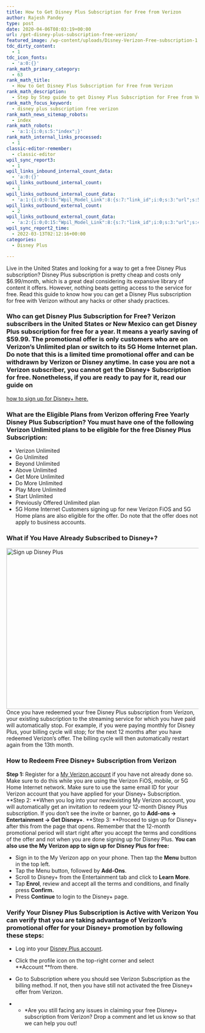 ```yaml
---
title: How to Get Disney Plus Subscription for Free from Verizon
author: Rajesh Pandey
type: post
date: 2020-04-06T08:03:19+00:00
url: /get-disney-plus-subscription-free-verizon/
featured_image: /wp-content/uploads/Disney-Verizon-Free-subscription-1.jpg
tdc_dirty_content:
  - 1
tdc_icon_fonts:
  - 'a:0:{}'
rank_math_primary_category:
  - 63
rank_math_title:
  - How to Get Disney Plus Subscription for Free from Verizon
rank_math_description:
  - Step by Step guide to get Disney Plus Subscription for Free from Verizon. Find out which Eligible Plans from Verizon is offering Disney+ subscription free
rank_math_focus_keyword:
  - disney plus subscription free verizon
rank_math_news_sitemap_robots:
  - index
rank_math_robots:
  - 'a:1:{i:0;s:5:"index";}'
rank_math_internal_links_processed:
  - 1
classic-editor-remember:
  - classic-editor
wpil_sync_report3:
  - 1
wpil_links_inbound_internal_count_data:
  - 'a:0:{}'
wpil_links_outbound_internal_count:
  - 1
wpil_links_outbound_internal_count_data:
  - 'a:1:{i:0;O:15:"Wpil_Model_Link":8:{s:7:"link_id";i:0;s:3:"url";s:56:"https://www.technetguide.com/how-to-sign-up-disney-plus/";s:4:"host";s:16:"technetguide.com";s:8:"internal";b:1;s:4:"post";O:15:"Wpil_Model_Post":9:{s:2:"id";i:1767;s:5:"title";N;s:4:"type";s:4:"post";s:6:"status";N;s:7:"content";N;s:5:"links";N;s:4:"slug";N;s:6:"clicks";N;s:8:"position";N;}s:6:"anchor";s:32:"how to sign up for Disney+ here.";s:15:"added_by_plugin";b:0;s:8:"location";s:7:"content";}}'
wpil_links_outbound_external_count:
  - 2
wpil_links_outbound_external_count_data:
  - 'a:2:{i:0;O:15:"Wpil_Model_Link":8:{s:7:"link_id";i:0;s:3:"url";s:43:"https://activate.verizon.com/register/login";s:4:"host";s:20:"activate.verizon.com";s:8:"internal";b:0;s:4:"post";N;s:6:"anchor";s:18:"My Verizon account";s:15:"added_by_plugin";b:0;s:8:"location";s:7:"content";}i:1;O:15:"Wpil_Model_Link":8:{s:7:"link_id";i:0;s:3:"url";s:21:"http://disneyplus.com";s:4:"host";s:14:"disneyplus.com";s:8:"internal";b:0;s:4:"post";N;s:6:"anchor";s:19:"Disney Plus account";s:15:"added_by_plugin";b:0;s:8:"location";s:7:"content";}}'
wpil_sync_report2_time:
  - 2022-03-13T02:12:16+00:00
categories:
  - Disney Plus

---
```

Live in the United States and looking for a way to get a free Disney Plus subscription? Disney Plus subscription is pretty cheap and costs only $6.99/month, which is a great deal considering its expansive library of content it offers. However, nothing beats getting access to the service for free. Read this guide to know how you can get a Disney Plus subscription for free with Verizon without any hacks or other shady practices. 

### Who can get Disney Plus Subscription for Free? Verizon subscribers in the United States or New Mexico can get Disney Plus subscription for free for a year. It means a yearly saving of $59.99. The promotional offer is only customers who are on Verizon&#8217;s Unlimited plan or switch to its 5G Home Internet plan. Do note that this is a limited time promotional offer and can be withdrawn by Verizon or Disney anytime. In case you are not a Verizon subscriber, you cannot get the Disney+ Subscription for free. Nonetheless, if you are ready to pay for it, read our guide on 

[how to sign up for Disney+ here.][1] 

### What are the Eligible Plans from Verizon offering Free Yearly Disney Plus Subscription? You must have one of the following Verizon Unlimited plans to be eligible for the free Disney Plus Subscription: 

  * Verizon Unlimited
  * Go Unlimited
  * Beyond Unlimited
  * Above Unlimited
  * Get More Unlimited
  * Do More Unlimited
  * Play More Unlimited
  * Start Unlimited
  * Previously Offered Unlimited plan
  * 5G Home Internet Customers signing up for new Verizon FiOS and 5G Home plans are also eligible for the offer. Do note that the offer does not apply to business accounts. 

### What if You Have Already Subscribed to Disney+?

<img decoding="async" loading="lazy" class="aligncenter wp-image-1853 size-large" title="disney plus subscription free verizon" src="https://www.technetguide.com/wp-content/uploads/disney-plus-600x421.jpg" alt="Sign up Disney Plus" width="600" height="421" srcset="https://www.technetguide.com/wp-content/uploads/disney-plus-600x421.jpg 600w, https://www.technetguide.com/wp-content/uploads/disney-plus-300x210.jpg 300w, https://www.technetguide.com/wp-content/uploads/disney-plus-768x538.jpg 768w, https://www.technetguide.com/wp-content/uploads/disney-plus-696x488.jpg 696w, https://www.technetguide.com/wp-content/uploads/disney-plus-1068x748.jpg 1068w, https://www.technetguide.com/wp-content/uploads/disney-plus-599x420.jpg 599w, https://www.technetguide.com/wp-content/uploads/disney-plus-100x70.jpg 100w, https://www.technetguide.com/wp-content/uploads/disney-plus.jpg 1200w" sizes="(max-width: 600px) 100vw, 600px" /> Once you have redeemed your free Disney Plus subscription from Verizon, your existing subscription to the streaming service for which you have paid will automatically stop. For example, if you were paying monthly for Disney Plus, your billing cycle will stop; for the next 12 months after you have redeemed Verizon&#8217;s offer. The billing cycle will then automatically restart again from the 13th month. 

### How to Redeem Free Disney+ Subscription from Verizo**n**

**Step 1:** Register for a [My Verizon account][2] if you have not already done so. Make sure to do this while you are using the Verizon FiOS, mobile, or 5G Home Internet network. Make sure to use the same email ID for your Verizon account that you have applied for your Disney+ Subscription. **Step 2: **When you log into your new/existing My Verizon account, you will automatically get an invitation to redeem your 12-month Disney Plus subscription. If you don&#8217;t see the invite or banner, go to **Add-ons -> Entertainment -> Get Disney+**. **Step 3: **Proceed to sign up for Disney+ after this from the page that opens. Remember that the 12-month promotional period will start right after you accept the terms and conditions of the offer and not when you are done signing up for Disney Plus. **You can also use the My Verizon app to sign up for Disney Plus for free:** 

  * Sign in to the My Verizon app on your phone. Then tap the **Menu** button in the top left.
  * Tap the Menu button, followed by **Add-Ons**.
  * Scroll to Disney+ from the Entertainment tab and click to **Learn More**.
  * Tap **Enrol**, review and accept all the terms and conditions, and finally press **Confirm.**
  * Press **Continue** to login to the Disney+ page.

### Verify Your Disney Plus Subscription is Active with Verizon You can verify that you are taking advantage of Verizon&#8217;s promotional offer for your Disney+ promotion by following these steps: 

  * Log into your [Disney Plus account][3].
  * Click the profile icon on the top-right corner and select **Account **from there.
  * Go to Subscription where you should see Verizon Subscription as the billing method. If not, then you have still not activated the free Disney+ offer from Verizon.

* * *Are you still facing any issues in claiming your free Disney+ subscription from Verizon? Drop a comment and let us know so that we can help you out!

 [1]: https://www.technetguide.com/how-to-sign-up-disney-plus/
 [2]: https://activate.verizon.com/register/login
 [3]: http://disneyplus.com